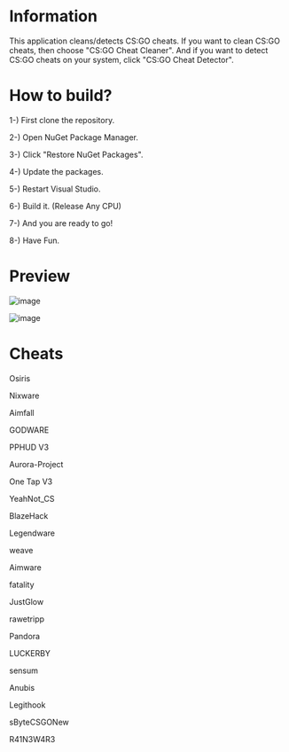 # Information #
This application cleans/detects CS:GO cheats. If you want to clean CS:GO cheats, then choose "CS:GO Cheat Cleaner". And if you want to detect CS:GO cheats on your system, click "CS:GO Cheat Detector".

# How to build? #
1-) First clone the repository.

2-) Open NuGet Package Manager.

3-) Click "Restore NuGet Packages".

4-) Update the packages.

5-) Restart Visual Studio.

6-) Build it. (Release Any CPU)

7-) And you are ready to go!

8-) Have Fun.

# Preview #
![image](https://user-images.githubusercontent.com/81165187/131223258-a81bb2a5-ff6d-4289-a4e8-bc893261f0bc.png)

![image](https://user-images.githubusercontent.com/81165187/131223268-d5f0a0de-8045-4da9-9868-79ef2e7b0fb5.png)

# Cheats #

Osiris

Nixware

Aimfall

GODWARE

PPHUD V3

Aurora-Project

One Tap V3

YeahNot_CS

BlazeHack

Legendware

weave

Aimware

fatality

JustGlow

rawetripp

Pandora

LUCKERBY

sensum

Anubis

Legithook

sByteCSGONew

R41N3W4R3
